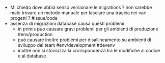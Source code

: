 - Mi chiedo dove abbia senso versionare le migrations ? non sarebbe male trovare un metodo manuale per lasciare una traccia nei vari progetti ? #issue/code
- assenza di migrazioni database causa questi problemi
	- in primis puó causare gravi problemi per gli ambienti di produzione #env/production
	- puó causare inoltre problemi per disallineamento su ambienti di sviluppo del team #env/development #devenv
	- inoltre non si storicizza la corrispondenza tra le modifiche al codice e al database